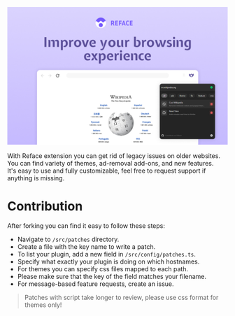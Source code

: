 ![Reface Chrome](/store/screenshots/screenshot-1.jpg)

With Reface extension you can get rid of legacy issues on older websites.  
You can find variety of themes, ad-removal add-ons, and new features.  
It's easy to use and fully customizable, feel free to request support if anything is missing.

# Contribution

After forking you can find it easy to follow these steps:

- Navigate to `/src/patches` directory.
- Create a file with the key name to write a patch.
- To list your plugin, add a new field in `/src/config/patches.ts`.
- Specify what exactly your plugin is doing on which hostnames.
- For themes you can specify css files mapped to each path.
- Please make sure that the key of the field matches your filename.
- For message-based feature requests, create an issue.

> Patches with script take longer to review, please use css format for themes only!
